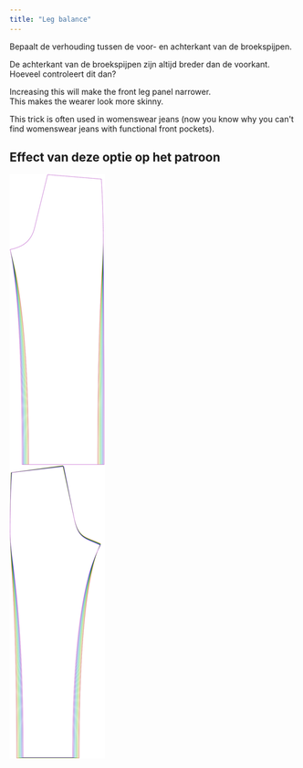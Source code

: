 ```yaml
---
title: "Leg balance"
---
```


Bepaalt de verhouding tussen de voor- en achterkant van de broekspijpen.

De achterkant van de broekspijpen zijn altijd breder dan de voorkant. Hoeveel controleert dit dan?

<Note>

Increasing this will make the front leg panel narrower.\
This makes the wearer look more skinny.

This trick is often used in womenswear jeans
(now you know why you can't find womenswear jeans with functional front pockets).

</Note>

## Effect van deze optie op het patroon

![Deze afbeelding toont het effect van deze optie door meerdere varianten die een andere waarde hebben voor deze optie te vervangen](titan_legbalance_sample.svg "Effect of this option on the pattern")
